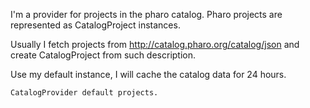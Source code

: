 I'm a provider for projects in the pharo catalog. Pharo projects are represented as CatalogProject instances. 

Usually  I fetch projects from http://catalog.pharo.org/catalog/json and create CatalogProject from such description. 

Use my default instance, I will cache the catalog data for 24 hours.

	CatalogProvider default projects.
